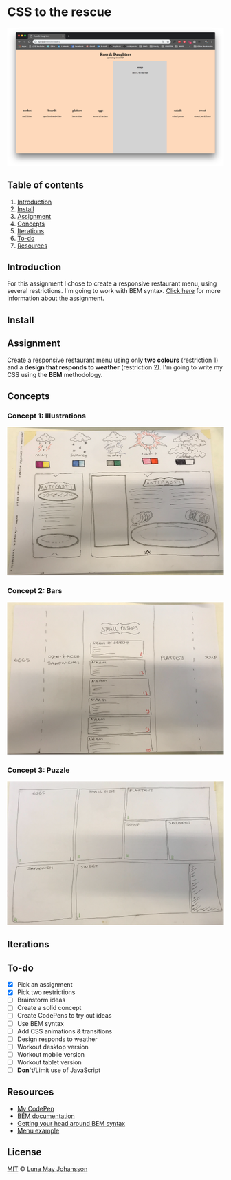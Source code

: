 # CSS to the rescue

![Restaurant menu](week1/website.png)

## Table of contents
1. [Introduction](#Introduction)
2. [Install](#Install)
3. [Assignment](#Assignment)
4. [Concepts](#Concepts)
5. [Iterations](#Iterations)
6. [To-do](#To-do)
7. [Resources](#Resources)

## Introduction
For this assignment I chose to create a responsive restaurant menu, using several restrictions. I'm going to work with BEM syntax. [Click here](#Assignment) for more information about the assignment.

## Install


## Assignment
Create a responsive restaurant menu using only **two colours** (restriction 1) and a **design that responds to weather** (restriction 2). I'm going to write my CSS using the **BEM** methodology.  

## Concepts

### Concept 1: Illustrations
![Illustrations concept](week1/concept-illustrations.png)

### Concept 2: Bars
![Bars concept](week1/concept-bars.png)

### Concept 3: Puzzle
![Puzzle concept](week1/concept-puzzle.png)

## Iterations


## To-do
- [x] Pick an assignment   
- [x] Pick two restrictions   
- [ ] Brainstorm ideas   
- [ ] Create a solid concept   
- [ ] Create CodePens to try out ideas   
- [ ] Use BEM syntax   
- [ ] Add CSS animations & transitions   
- [ ] Design responds to weather   
- [ ] Workout desktop version   
- [ ] Workout mobile version   
- [ ] Workout tablet version   
- [ ] **Don't**/Limit use of JavaScript

## Resources
- [My CodePen](https://codepen.io/maybuzz/)   
- [BEM documentation](http://getbem.com/)   
- [Getting your head around BEM syntax](https://csswizardry.com/2013/01/mindbemding-getting-your-head-round-bem-syntax/)   
- [Menu example](https://ambiance.vagebond.nl/html/template/grill/)   

## License
[MIT](LICENSE) © [Luna May Johansson](https://github.com/maybuzz)
